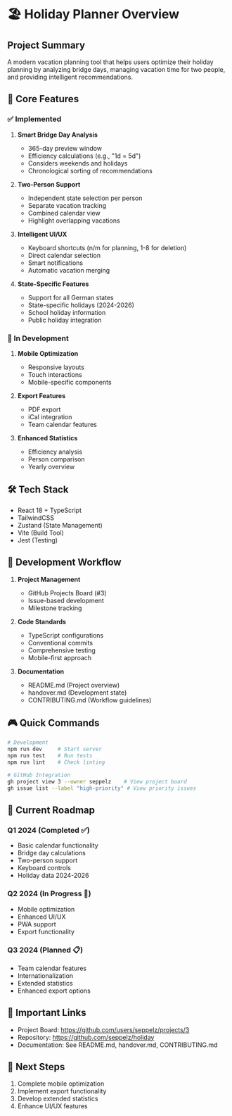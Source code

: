 # 🏖 Holiday Planner Overview

## Project Summary
A modern vacation planning tool that helps users optimize their holiday planning by analyzing bridge days, managing vacation time for two people, and providing intelligent recommendations.

## 🎯 Core Features

### ✅ Implemented
1. **Smart Bridge Day Analysis**
   - 365-day preview window
   - Efficiency calculations (e.g., "1d = 5d")
   - Considers weekends and holidays
   - Chronological sorting of recommendations

2. **Two-Person Support**
   - Independent state selection per person
   - Separate vacation tracking
   - Combined calendar view
   - Highlight overlapping vacations

3. **Intelligent UI/UX**
   - Keyboard shortcuts (n/m for planning, 1-8 for deletion)
   - Direct calendar selection
   - Smart notifications
   - Automatic vacation merging

4. **State-Specific Features**
   - Support for all German states
   - State-specific holidays (2024-2026)
   - School holiday information
   - Public holiday integration

### 🚧 In Development
1. **Mobile Optimization**
   - Responsive layouts
   - Touch interactions
   - Mobile-specific components

2. **Export Features**
   - PDF export
   - iCal integration
   - Team calendar features

3. **Enhanced Statistics**
   - Efficiency analysis
   - Person comparison
   - Yearly overview

## 🛠 Tech Stack
- React 18 + TypeScript
- TailwindCSS
- Zustand (State Management)
- Vite (Build Tool)
- Jest (Testing)

## 🔄 Development Workflow
1. **Project Management**
   - GitHub Projects Board (#3)
   - Issue-based development
   - Milestone tracking

2. **Code Standards**
   - TypeScript configurations
   - Conventional commits
   - Comprehensive testing
   - Mobile-first approach

3. **Documentation**
   - README.md (Project overview)
   - handover.md (Development state)
   - CONTRIBUTING.md (Workflow guidelines)

## 🎮 Quick Commands
```bash
# Development
npm run dev     # Start server
npm run test    # Run tests
npm run lint    # Check linting

# GitHub Integration
gh project view 3 --owner seppelz    # View project board
gh issue list --label "high-priority" # View priority issues
```

## 📅 Current Roadmap

### Q1 2024 (Completed ✅)
- Basic calendar functionality
- Bridge day calculations
- Two-person support
- Keyboard controls
- Holiday data 2024-2026

### Q2 2024 (In Progress 🚧)
- Mobile optimization
- Enhanced UI/UX
- PWA support
- Export functionality

### Q3 2024 (Planned 📋)
- Team calendar features
- Internationalization
- Extended statistics
- Enhanced export options

## 🔗 Important Links
- Project Board: https://github.com/users/seppelz/projects/3
- Repository: https://github.com/seppelz/holiday
- Documentation: See README.md, handover.md, CONTRIBUTING.md

## 🎯 Next Steps
1. Complete mobile optimization
2. Implement export functionality
3. Develop extended statistics
4. Enhance UI/UX features
``` 